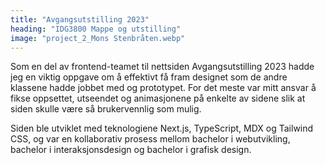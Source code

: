```yaml
---
title: "Avgangsutstilling 2023"
heading: "IDG3800 Mappe og utstilling"
image: "project_2_Mons Stenbråten.webp"
---
```


Som en del av frontend-teamet til nettsiden Avgangsutstilling 2023 hadde jeg en viktig oppgave om å effektivt få fram designet som de andre klassene hadde jobbet med og prototypet. For det meste var mitt ansvar å fikse oppsettet, utseendet og animasjonene på enkelte av sidene slik at siden skulle være så brukervennlig som mulig.

Siden ble utviklet med teknologiene Next.js, TypeScript, MDX og Tailwind CSS, og var en kollaborativ prosess mellom bachelor i webutvikling, bachelor i interaksjonsdesign og bachelor i grafisk design.
